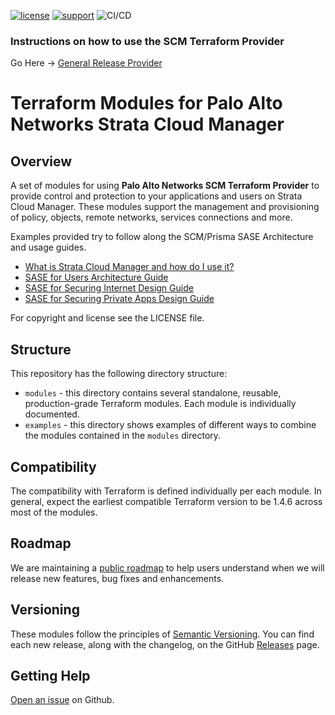 [![license](https://img.shields.io/badge/license-MIT-blue.svg)](./LICENSE) [![support](https://img.shields.io/badge/Support%20Level-Community-yellowgreen)](./SUPPORT.md)
![CI/CD](https://github.com/PaloAltoNetworks/terraform-scm-access-modules/actions/workflows/ci.yml/badge.svg)


### Instructions on how to use the SCM Terraform Provider
Go Here &rarr; [General Release Provider](https://registry.terraform.io/providers/PaloAltoNetworks/scm/latest/docs)


# Terraform Modules for Palo Alto Networks Strata Cloud Manager


## Overview

A set of modules for using **Palo Alto Networks SCM Terraform Provider** to provide control and protection
to your applications and users on Strata Cloud Manager. These modules support the management and provisioning
of policy, objects, remote networks, services connections and more.

Examples provided try to follow along the SCM/Prisma SASE Architecture and usage guides.
* [What is Strata Cloud Manager and how do I use it?](https://docs.paloaltonetworks.com/cloud-management)
* [SASE for Users Architecture Guide](https://www.paloaltonetworks.com/resources/guides/prisma-access-for-users-architecture-guide)
* [SASE for Securing Internet Design Guide ](https://www.paloaltonetworks.com/resources/guides/sase-securing-internet-design-guide)
* [SASE for Securing Private Apps Design Guide](https://www.paloaltonetworks.com/resources/guides/sase-securing-private-apps-design-guide)

For copyright and license see the LICENSE file.

## Structure

This repository has the following directory structure:

* `modules` - this directory contains several standalone, reusable, production-grade Terraform modules. Each module is individually documented.
* `examples` - this directory shows examples of different ways to combine the modules contained in the
  `modules` directory.

## Compatibility

The compatibility with Terraform is defined individually per each module. In general, expect the earliest compatible
Terraform version to be 1.4.6 across most of the modules.

## Roadmap

We are maintaining a [public roadmap](https://github.com/orgs/PaloAltoNetworks/projects/52/views/1) to help users understand when we will release new features, bug fixes and enhancements.

## Versioning

These modules follow the principles of [Semantic Versioning](http://semver.org/). You can find each new release,
along with the changelog, on the GitHub [Releases](https://github.com/PaloAltoNetworks/terraform-scm-access-modules/releases) page.

## Getting Help

[Open an issue](https://github.com/PaloAltoNetworks/terraform-scm-access-modules/issues) on Github.
